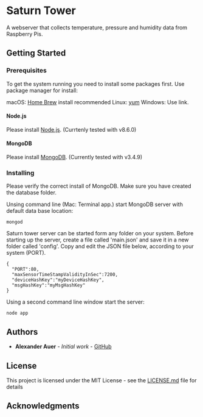 # Saturn Tower
A webserver that collects temperature, pressure and humidity data from Raspberry Pis.

## Getting Started

### Prerequisites

To get the system running you need to install some packages first. 
Use package manager for install:

macOS: [Home Brew](https://brew.sh) install recommended 
Linux: [yum]()
Windows: Use link.

#### Node.js

Please install [Node.js](https://nodejs.org/en/download/). (Currtenly tested with v8.6.0)

#### MongoDB

Please install [MongoDB](https://www.mongodb.com/download-center?ct=false#community). (Currently tested with v3.4.9)

### Installing

Please verify the correct install of MongoDB. Make sure you have created the database folder.

Unsing command line (Mac: Terminal app.) start MongoDB server with default data base location:

```
mongod
```

Saturn tower server can be started form any folder on your system.
Before starting up the server, create a file called 'main.json' and save it in a new folder called 'config'. 
Copy and edit the JSON file below, according to your system (PORT).

```
{
  "PORT":80,
  "maxSensorTimeStampValidityInSec":7200,
  "deviceHashKey":"myDeviceHashKey",
  "msgHashKey":"myMsgHashKey"
}
```

Using a second command line window start the server:

```
node app
```

## Authors

* **Alexander Auer** - *Initial work* - [GitHub](https://github.com/alexauer)

## License

This project is licensed under the MIT License - see the [LICENSE.md](LICENSE.md) file for details

## Acknowledgments

